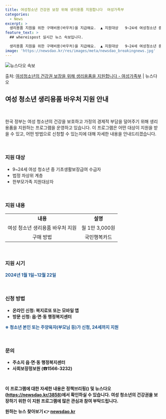 ```yaml
---
title: 여성청소년 건강권 보장 위해 생리용품 지원합니다  여성가족부
categories:
  - News
excerpt: >
  생리용품 지원을 위한 구매비용(바우처)을 지급해요.  ▲ 지원대상   9~24세 여성청소년 중 기초생활보장급…
feature_text: >
  ## whereispost 실시간 뉴스 속보입니다.

  생리용품 지원을 위한 구매비용(바우처)을 지급해요.  ▲ 지원대상   9~24세 여성청소년 중 기초생활보장급…
image: 'https://newsdao.kr/res/images/meta/newsdao_breakingnews.jpg'
---
```


![뉴스다오 속보](https://newsdao.kr/res/images/meta/newsdao_breakingnews.jpg)

<p>출처: <a href="https://newsdao.kr/3858" rel="dofollow">여성청소년의 건강권 보장을 위해 생리용품을 지원합니다 - 여성가족부</a> | 뉴스다오</p>

<h2 data-ke-size="size26">여성 청소년 생리용품 바우처 지원 안내</h2>
<p data-ke-size="size16">&nbsp;</p>
한국 정부는 여성 청소년의 건강을 보호하고 가정의 경제적 부담을 덜어주기 위해 생리용품을 지원하는 프로그램을 운영하고 있습니다. 이 프로그램은 어떤 대상이 지원을 받을 수 있고, 어떤 방법으로 신청할 수 있는지에 대해 자세한 내용을 안내드리겠습니다.
<p data-ke-size="size16">&nbsp;</p>

<h3>지원 대상</h3>
<ul>
    <li>9~24세 여성 청소년 중 기초생활보장급여 수급자</li>
    <li>법정 차상위 계층</li>
    <li>한부모가족 지원대상자</li>
</ul>
<p data-ke-size="size16">&nbsp;</p>

<h3>지원 내용</h3>
<table>
    <tr>
        <td style="text-align: center; height: 17px;"><b>내용</b></td>
        <td style="text-align: center; height: 17px;"><b>설명</b></td>
    </tr>
    <tr>
        <td style="text-align: center; height: 17px;">여성 청소년 생리용품 바우처 지원</td>
        <td style="text-align: center; height: 17px;">월 1만 3,000원</td>
    </tr>
    <tr>
        <td style="text-align: center; height: 17px;">구매 방법</td>
        <td style="text-align: center; height: 17px;">국민행복카드</td>
    </tr>
</table>
<p data-ke-size="size16">&nbsp;</p>

<h3>지원 시기</h3>
<p><b><span style="color: #1a5490;">2024년 1월 1일~12월 22일</span><b></p>
<p data-ke-size="size16">&nbsp;</p>

<h3>신청 방법</h3>
<ul>
    <li>온라인 신청: 복지로또 또는 모바일 앱</li>
    <li>방문 신청: 읍·면·동 행정복지센터</li>
</ul>
<p><b><span style="color: #1a5490;">※ 청소년 본인 또는 주양육자(부모님 등)가 신청, 24세까지 지원</span></b></p>
<p data-ke-size="size16">&nbsp;</p>

<h3>문의</h3>
<ul>
    <li>주소지 읍·면·동 행정복지센터</li>
    <li>사회보장정보원 (☎1566-3232)</li>
</ul>
<p data-ke-size="size16">&nbsp;</p>
이 프로그램에 대한 자세한 내용은 정책브리핑() 및 뉴스다오(<a href="https://newsdao.kr/3858">https://newsdao.kr/3858</a>)에서 확인하실 수 있습니다. 여성 청소년의 건강권을 보장하기 위한 이 지원 프로그램에 많은 관심과 참여 부탁드립니다. 

원하는 뉴스 찾아보기 👉 <a href="https://newsdao.kr" rel="dofollow">newsdao.kr</a>


